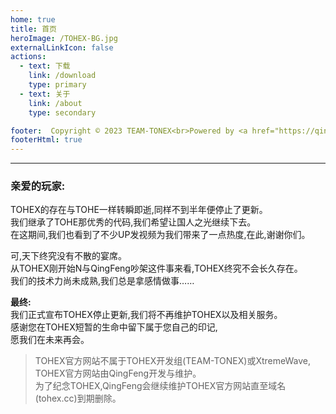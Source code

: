 ```yaml
---
home: true
title: 首页
heroImage: /TOHEX-BG.jpg
externalLinkIcon: false
actions:
  - text: 下载
    link: /download
    type: primary
  - text: 关于
    link: /about
    type: secondary

footer:  Copyright © 2023 TEAM-TONEX<br>Powered by <a href="https://qingfengawa.me" target="_blank">QingFeng</a>
footerHtml: true
---
```


---
### 亲爱的玩家:

TOHEX的存在与TOHE一样转瞬即逝,同样不到半年便停止了更新。<br>
我们继承了TOHE那优秀的代码,我们希望让国人之光继续下去。<br>
在这期间,我们也看到了不少UP发视频为我们带来了一点热度,在此,谢谢你们。

可,天下终究没有不散的宴席。<br>
从TOHEX刚开始N与QingFeng吵架这件事来看,TOHEX终究不会长久存在。<br>
我们的技术力尚未成熟,我们总是拿感情做事……

**最终:**<br>
我们正式宣布TOHEX停止更新,我们将不再维护TOHEX以及相关服务。<br>
感谢您在TOHEX短暂的生命中留下属于您自己的印记,<br>
愿我们在未来再会。

> TOHEX官方网站不属于TOHEX开发组(TEAM-TONEX)或XtremeWave,<br>
> TOHEX官方网站由QingFeng开发与维护。<br>
> 为了纪念TOHEX,QingFeng会继续维护TOHEX官方网站直至域名(tohex.cc)到期删除。